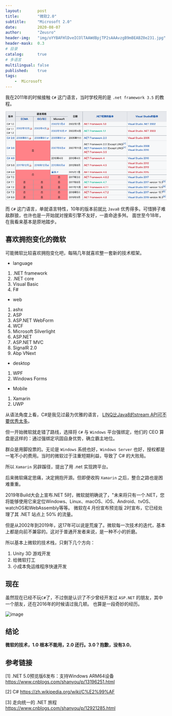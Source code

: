 ```yaml
---
layout:       post
title:        "微软2.0"
subtitle:     "Microsoft 2.0"
date:         2020-08-07
author:       "Zeusro"
header-img:   "img/oYYBAFHlDveICOlTAAWdBpjTP2sAAAvzgB9mBEABZ0e231.jpg"
header-mask:  0.3
# 目录
catalog:      true
# 多语言
multilingual: false
published:    true
tags:
    -  Microsoft
---
```


我在2011年的时候接触 `C#` 这门语言，当时学校用的是 `.net framework 3.5` 的教程。

![image](/img/in-post/fuck-microsoft/history.png)

而 `C#` 这门语言，单就语言特性，10年的版本前就比 `Java8` 优秀得多。可惜狮子难敌群狼，也许也是一开始就对搜索引擎不友好，一直命途多舛。
面世至今18年，在我看来基本是原地踏步。

## 喜欢拥抱变化的微软

可能微软比较喜欢拥抱变化吧，每隔几年就喜欢整一套新的技术框架。

- language
1. .NET framework
1. .NET core
1. Visual Basic
1. F#

- web
1. ashx
1. ASP
1. ASP.NET WebForm
1. WCF
1. Microsoft Silverlight
1. ASP.NET
1. ASP.NET MVC
1. SignalR 2.0
1. Abp VNext

- desktop
1. WPF
1. Windows Forms

- Mobile
1. Xamarin
1. UWP

从语法角度上看，C#是我见过最为优雅的语言，
[LINQ比Java8的stream API可不要优秀太多](http://www.zeusro.com/2018/03/08/linq-vs-stream/)。

但一开始微软就走错了路线，选择将 `C#` 与 `Windows` 平台强绑定，他们的 CEO 算盘是这样的：通过强绑定巩固自身优势，确立霸主地位。

群众是用脚投票的。无论是 `Windows` 系统也好，`Windows Server` 也好，授权都是一笔不小的费用。当时的微软过于注重短期利益，导致了 C# 的大败局。

所以 `Xamarin` 另辟蹊径，提出了用 .net 实现跨平台。

后来微软痛定思痛，决定拥抱开源。但即便收购 `Xamarin` 之后，整合之路也是困难重重。

2019年Build大会上宣布.NET 5时，微软就明确说了，"未来将只有一个.NET，您将能够使用它来定位Windows、Linux、macOS、iOS、Android、tvOS、watchOS和WebAssembly等等。 微软在4 月份宣布预览版 2时宣布，它已经处理了其 .NET 站点上 50% 的流量。

但是从2002年到2019年，这17年可以说是荒废了。微软每一次技术的迭代，基本上都是向前不兼容的。这对于普通开发者来说，是一种不小的折磨。

所以基本上微软的技术栈，只剩下几个方向：

1. Unity 3D 游戏开发
1. 给微软打工
1. 小成本免运维程序快速开发

## 现在

虽然现在已经不玩`C#`了，不过倒是认识了不少曾经开发过 `ASP.NET` 的朋友，其中一个朋友，还在2016年的时候请过我几顿。
也算是一段奇妙的经历。

![image](/img/in-post/fuck-microsoft/2016-04-21.jpeg)

## 结论

**微软的技术，1.0 根本不能用，2.0 还行。3.0？抱歉，没有3.0**。

## 参考链接

[1]
.NET 5.0预览版6发布：支持Windows ARM64设备
https://www.cnblogs.com/shanyou/p/13196251.html

[2]
C#
https://zh.wikipedia.org/wiki/C%E2%99%AF

[3]
走向统一的 .NET 旅程
https://www.cnblogs.com/shanyou/p/12921285.html
